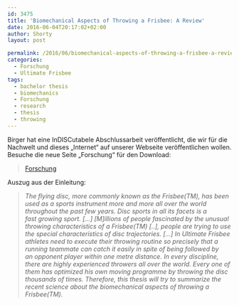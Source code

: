 ```yaml
---
id: 3475
title: 'Biomechanical Aspects of Throwing a Frisbee: A Review'
date: 2016-06-04T20:17:02+02:00
author: Shorty
layout: post

permalink: /2016/06/biomechanical-aspects-of-throwing-a-frisbee-a-review/
categories:
  - Forschung
  - Ultimate Frisbee
tags:
  - bachelor thesis
  - biomechanics
  - Forschung
  - research
  - thesis
  - throwing
---
```

Birger hat eine InDISCutabele Abschlussarbeit veröffentlicht, die wir für die Nachwelt und dieses &#8222;Internet&#8220; auf unserer Webseite veröffentlichen wollen. Besuche die neue Seite &#8222;Forschung&#8220; für den Download:

<blockquote data-secret="jXG0PTbvQg" class="wp-embedded-content">
  <p>
    <a href="/forschung/">Forschung</a>
  </p>
</blockquote>



Auszug aus der Einleitung:

> _The flying disc, more commonly known as the Frisbee(TM), has been used as a sports instrument more and more all over the world throughout the past few years. Disc sports in all its facets is a fast growing sport. \[&#8230;\] \[M\]illions of people fascinated by the unusual throwing characteristics of a Frisbee(TM) [..], people are trying to use the special characteristics of disc trajectories. [&#8230;] In Ultimate Frisbee athletes need to execute their throwing routine so precisely that a running teammate can catch it easily in spite of being followed by an opponent player within one metre distance. In every discipline, there are highly experienced throwers all over the world. Every one of them has optimized his own moving programme by throwing the disc thousands of times. Therefore, this thesis will try to summarize the recent science about the biomechanical aspects of throwing a Frisbee(TM)._